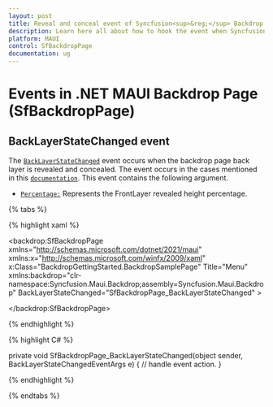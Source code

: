 ```yaml
---
layout: post
title: Reveal and conceal event of Syncfusion<sup>&reg;</sup> Backdrop Page | Syncfusion<sup>&reg;</sup>
description: Learn here all about how to hook the event when Syncfusion<sup>&reg;</sup> .NET MAUI backdrop page is revealed and concealed.
platform: MAUI
control: SfBackdropPage
documentation: ug
---
```


# Events in .NET MAUI Backdrop Page (SfBackdropPage)

## BackLayerStateChanged event

The [`BackLayerStateChanged`](https://help.syncfusion.com/cr/maui/Syncfusion.Maui.Backdrop.SfBackdropPage.html#Syncfusion_Maui_Backdrop_SfBackdropPage_BackLayerStateChanged) event occurs when the backdrop page back layer is revealed and concealed. The event occurs in the cases mentioned in this [`documentation`](https://help.syncfusion.com/maui/backdrop/getting-started#reveal-and-conceal-the-back-layer). This event contains the following argument.

- [`Percentage:`](https://help.syncfusion.com/cr/maui/Syncfusion.Maui.Backdrop.BackLayerStateChangedEventArgs.html#Syncfusion_Maui_Backdrop_BackLayerStateChangedEventArgs_Percentage) Represents the FrontLayer revealed height percentage.

{% tabs %} 

{% highlight xaml %} 

<backdrop:SfBackdropPage xmlns="http://schemas.microsoft.com/dotnet/2021/maui"
                         xmlns:x="http://schemas.microsoft.com/winfx/2009/xaml"
                         x:Class="BackdropGettingStarted.BackdropSamplePage"
                         Title="Menu"
                         xmlns:backdrop="clr-namespace:Syncfusion.Maui.Backdrop;assembly=Syncfusion.Maui.Backdrop"
                         BackLayerStateChanged="SfBackdropPage_BackLayerStateChanged"
                         >

</backdrop:SfBackdropPage>

{% endhighlight %}

{% highlight C# %} 

private void SfBackdropPage_BackLayerStateChanged(object sender, BackLayerStateChangedEventArgs e)
{
    // handle event action.
}

{% endhighlight %}

{% endtabs %}
